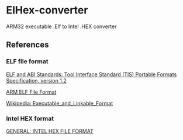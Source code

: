 # ElHex-converter
ARM32 executable .Elf to Intel .HEX converter

## References
### ELF file format
[ELF and ABI Standards: Tool Interface Standard (TIS) Portable Formats Specification, version 1.2](https://refspecs.linuxfoundation.org/elf/elf.pdf)

[ARM ELF File Format](http://infocenter.arm.com/help/topic/com.arm.doc.dui0101a/DUI0101A_Elf.pdf)

[Wikipedia: Executable_and_Linkable_Format](https://en.wikipedia.org/wiki/Executable_and_Linkable_Format)

### Intel HEX format
[GENERAL: INTEL HEX FILE FORMAT](http://www.keil.com/support/docs/1584/)

